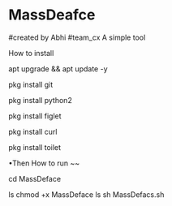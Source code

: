 # MassDeafce
#created by Abhi
#team_cx
A simple tool


How to install 

  

apt upgrade && apt update -y

pkg install git

pkg install python2

pkg install figlet

pkg install curl

pkg install toilet

•Then How to run ~~

cd MassDeface

ls 
chmod +x MassDeface
ls 
sh MassDefacs.sh












